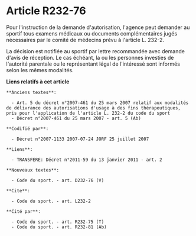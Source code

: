 # Article R232-76

Pour l'instruction de la demande d'autorisation, l'agence peut demander au sportif tous examens médicaux ou documents
complémentaires jugés nécessaires par le comité de médecins prévu à l'article L. 232-2.

La décision est notifiée au sportif par lettre recommandée avec demande d'avis de réception. Le cas échéant, la ou les
personnes investies de l'autorité parentale ou le représentant légal de l'intéressé sont informés selon les mêmes modalités.

**Liens relatifs à cet article**

	**Anciens textes**:

	  - Art. 5 du décret n°2007-461 du 25 mars 2007 relatif aux modalités de délivrance des autorisations d'usage à des fins thérapeutiques, pris pour l'application de l'article L. 232-2 du code du sport
	  - Décret n°2007-461 du 25 mars 2007 - art. 5 (Ab)

	**Codifié par**:

	  - Décret n°2007-1133 2007-07-24 JORF 25 juillet 2007

	**Liens**:

	  - TRANSFERE: Décret n°2011-59 du 13 janvier 2011 - art. 2

	**Nouveaux textes**:

	  - Code du sport. - art. D232-76 (V)

	**Cite**:

	  - Code du sport. - art. L232-2

	**Cité par**:

	  - Code du sport. - art. R232-75 (T)
	  - Code du sport. - art. R232-81 (Ab)
